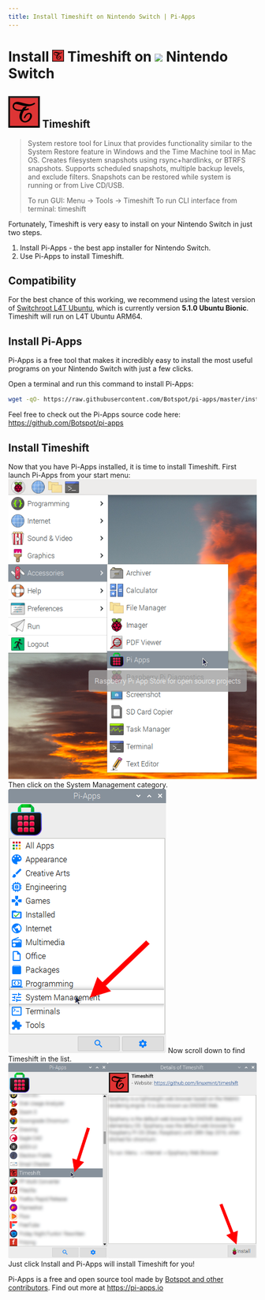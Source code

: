 ```yaml
---
title: Install Timeshift on Nintendo Switch | Pi-Apps
---
```

<div class="simple-install-content content">

# Install <img src="/img/app-icons/Timeshift/icon-64.png" height=24> Timeshift on <img src=https://switchroot.org/logo.png height=24> Nintendo Switch

## <img src="/img/app-icons/Timeshift/icon-64.png"> Timeshift
> System restore tool for Linux that provides functionality similar to the System Restore feature in Windows and the Time Machine tool in Mac OS.
> Creates filesystem snapshots using rsync+hardlinks, or BTRFS snapshots. Supports scheduled snapshots, multiple backup levels, and exclude filters. Snapshots can be restored while system is running or from Live CD/USB.
> 
> To run GUI: Menu -> Tools -> Timeshift
> To run CLI interface from terminal: timeshift

Fortunately, Timeshift is very easy to install on your Nintendo Switch in just two steps.
1. Install Pi-Apps - the best app installer for Nintendo Switch.
2. Use Pi-Apps to install Timeshift.
</div>
<div class="simple-install-content content">

## Compatibility
For the best chance of this working, we recommend using the latest version of [Switchroot L4T Ubuntu](https://wiki.switchroot.org/en/Linux/Ubuntu-Install-Guide), which is currently version **5.1.0 Ubuntu Bionic**.
Timeshift will run on L4T Ubuntu ARM64.
</div>
<div class="simple-install-content content">

## Install Pi-Apps

Pi-Apps is a free tool that makes it incredibly easy to install the most useful programs on your Nintendo Switch with just a few clicks.

Open a terminal and run this command to install Pi-Apps:
```bash
wget -qO- https://raw.githubusercontent.com/Botspot/pi-apps/master/install | bash
```
Feel free to check out the Pi-Apps source code here: https://github.com/Botspot/pi-apps
</div>
<div class="simple-install-content content">

## Install Timeshift

Now that you have Pi-Apps installed, it is time to install Timeshift.
First launch Pi-Apps from your start menu:
<img src="/img/start-menu.png">
Then click on the System Management category.
<img src="/img/category-selections/System Management.png">
Now scroll down to find Timeshift in the list.
<img src="/img/app-icons/Timeshift/app-selection.png">
Just click Install and Pi-Apps will install Timeshift for you!
</div>
<div class="simple-install-content content">

Pi-Apps is a free and open source tool made by [Botspot and other contributors](/about/#contributors). Find out more at https://pi-apps.io
</div>
